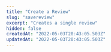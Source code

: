 ```yaml
---
title: "Create a Review"
slug: "savereview"
excerpt: "Creates a single review"
hidden: false
createdAt: "2022-05-03T20:43:05.503Z"
updatedAt: "2022-05-03T20:43:05.503Z"
---
```

